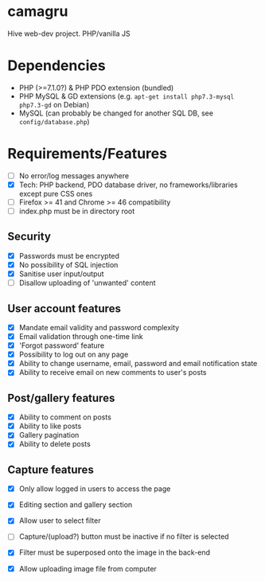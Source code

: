 # camagru
Hive web-dev project. PHP/vanilla JS

# Dependencies
* PHP (>=7.1.0?) & PHP PDO extension (bundled)
* PHP MySQL & GD extensions (e.g. `apt-get install php7.3-mysql php7.3-gd` on Debian)
* MySQL (can probably be changed for another SQL DB, see `config/database.php`)

# Requirements/Features
- [ ] No error/log messages anywhere
- [x] Tech: PHP backend, PDO database driver, no frameworks/libraries except pure CSS ones
- [ ] Firefox >= 41 and Chrome >= 46 compatibility
- [ ] index.php must be in directory root

## Security
- [x] Passwords must be encrypted
- [x] No possibility of SQL injection
- [x] Sanitise user input/output
- [ ] Disallow uploading of 'unwanted' content

## User account features
- [x] Mandate email validity and password complexity
- [x] Email validation through one-time link
- [x] 'Forgot password' feature
- [x] Possibility to log out on any page
- [x] Ability to change username, email, password and email notification state
- [x] Ability to receive email on new comments to user's posts

## Post/gallery features
- [x] Ability to comment on posts
- [x] Ability to like posts
- [x] Gallery pagination
- [x] Ability to delete posts

## Capture features
- [x] Only allow logged in users to access the page
- [x] Editing section and gallery section
- [x] Allow user to select filter
- [ ] Capture/(upload?) button must be inactive if no filter is selected
- [x] Filter must be superposed onto the image in the back-end
- [x] Allow uploading image file from computer

